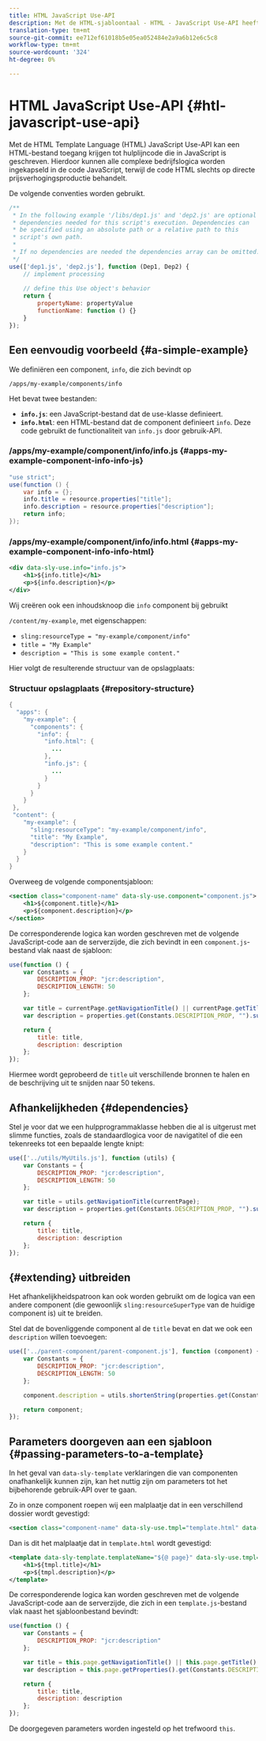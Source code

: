 ```yaml
---
title: HTML JavaScript Use-API
description: Met de HTML-sjabloontaal - HTML - JavaScript Use-API heeft een HTML-bestand toegang tot hulplijncode die in JavaScript is geschreven.
translation-type: tm+mt
source-git-commit: ee712ef61018b5e05ea052484e2a9a6b12e6c5c8
workflow-type: tm+mt
source-wordcount: '324'
ht-degree: 0%

---
```



# HTML JavaScript Use-API {#htl-javascript-use-api}

Met de HTML Template Language (HTML) JavaScript Use-API kan een HTML-bestand toegang krijgen tot hulplijncode die in JavaScript is geschreven. Hierdoor kunnen alle complexe bedrijfslogica worden ingekapseld in de code JavaScript, terwijl de code HTML slechts op directe prijsverhogingsproductie behandelt.

De volgende conventies worden gebruikt.

```javascript
/**
 * In the following example '/libs/dep1.js' and 'dep2.js' are optional
 * dependencies needed for this script's execution. Dependencies can
 * be specified using an absolute path or a relative path to this
 * script's own path.
 *
 * If no dependencies are needed the dependencies array can be omitted.
 */
use(['dep1.js', 'dep2.js'], function (Dep1, Dep2) {
    // implement processing
  
    // define this Use object's behavior
    return {
        propertyName: propertyValue
        functionName: function () {}
    }
});
```

## Een eenvoudig voorbeeld {#a-simple-example}

We definiëren een component, `info`, die zich bevindt op

`/apps/my-example/components/info`

Het bevat twee bestanden:

* **`info.js`**: een JavaScript-bestand dat de use-klasse definieert.
* **`info.html`**: een HTML-bestand dat de component definieert  `info`. Deze code gebruikt de functionaliteit van `info.js` door gebruik-API.

### /apps/my-example/component/info/info.js {#apps-my-example-component-info-info-js}

```java
"use strict";
use(function () {
    var info = {};
    info.title = resource.properties["title"];
    info.description = resource.properties["description"];
    return info;
});
```

### /apps/my-example/component/info/info.html {#apps-my-example-component-info-info-html}

```xml
<div data-sly-use.info="info.js">
    <h1>${info.title}</h1>
    <p>${info.description}</p>
</div>
```

Wij creëren ook een inhoudsknoop die `info` component bij gebruikt

`/content/my-example`, met eigenschappen:

* `sling:resourceType = "my-example/component/info"`
* `title = "My Example"`
* `description = "This is some example content."`

Hier volgt de resulterende structuur van de opslagplaats:

### Structuur opslagplaats {#repository-structure}

```java
{
  "apps": {
    "my-example": {
      "components": {
        "info": {
          "info.html": {
            ...
          },
          "info.js": {
            ...
          }
        }
      }
    }
 },
 "content": {
    "my-example": {
      "sling:resourceType": "my-example/component/info",
      "title": "My Example",
      "description": "This is some example content."
    }
  }
}
```

Overweeg de volgende componentsjabloon:

```xml
<section class="component-name" data-sly-use.component="component.js">
    <h1>${component.title}</h1>
    <p>${component.description}</p>
</section>
```

De corresponderende logica kan worden geschreven met de volgende JavaScript-code aan de serverzijde, die zich bevindt in een `component.js`-bestand vlak naast de sjabloon:

```javascript
use(function () {
    var Constants = {
        DESCRIPTION_PROP: "jcr:description",
        DESCRIPTION_LENGTH: 50
    };

    var title = currentPage.getNavigationTitle() || currentPage.getTitle() || currentPage.getName();
    var description = properties.get(Constants.DESCRIPTION_PROP, "").substr(0, Constants.DESCRIPTION_LENGTH);

    return {
        title: title,
        description: description
    };
});
```

Hiermee wordt geprobeerd de `title` uit verschillende bronnen te halen en de beschrijving uit te snijden naar 50 tekens.

## Afhankelijkheden {#dependencies}

Stel je voor dat we een hulpprogrammaklasse hebben die al is uitgerust met slimme functies, zoals de standaardlogica voor de navigatitel of die een tekenreeks tot een bepaalde lengte knipt:

```javascript
use(['../utils/MyUtils.js'], function (utils) {
    var Constants = {
        DESCRIPTION_PROP: "jcr:description",
        DESCRIPTION_LENGTH: 50
    };

    var title = utils.getNavigationTitle(currentPage);
    var description = properties.get(Constants.DESCRIPTION_PROP, "").substr(0, Constants.DESCRIPTION_LENGTH);

    return {
        title: title,
        description: description
    };
});
```

## {#extending} uitbreiden

Het afhankelijkheidspatroon kan ook worden gebruikt om de logica van een andere component (die gewoonlijk `sling:resourceSuperType` van de huidige component is) uit te breiden.

Stel dat de bovenliggende component al de `title` bevat en dat we ook een `description` willen toevoegen:

```javascript
use(['../parent-component/parent-component.js'], function (component) {
    var Constants = {
        DESCRIPTION_PROP: "jcr:description",
        DESCRIPTION_LENGTH: 50
    };

    component.description = utils.shortenString(properties.get(Constants.DESCRIPTION_PROP, ""), Constants.DESCRIPTION_LENGTH);

    return component;
});
```

## Parameters doorgeven aan een sjabloon {#passing-parameters-to-a-template}

In het geval van `data-sly-template` verklaringen die van componenten onafhankelijk kunnen zijn, kan het nuttig zijn om parameters tot het bijbehorende gebruik-API over te gaan.

Zo in onze component roepen wij een malplaatje dat in een verschillend dossier wordt gevestigd:

```xml
<section class="component-name" data-sly-use.tmpl="template.html" data-sly-call="${tmpl.templateName @ page=currentPage}"></section>
```

Dan is dit het malplaatje dat in `template.html` wordt gevestigd:

```xml
<template data-sly-template.templateName="${@ page}" data-sly-use.tmpl="${'template.js' @ page=page, descriptionLength=50}">
    <h1>${tmpl.title}</h1>
    <p>${tmpl.description}</p>
</template>
```

De corresponderende logica kan worden geschreven met de volgende JavaScript-code aan de serverzijde, die zich in een `template.js`-bestand vlak naast het sjabloonbestand bevindt:

```javascript
use(function () {
    var Constants = {
        DESCRIPTION_PROP: "jcr:description"
    };

    var title = this.page.getNavigationTitle() || this.page.getTitle() || this.page.getName();
    var description = this.page.getProperties().get(Constants.DESCRIPTION_PROP, "").substr(0, this.descriptionLength);

    return {
        title: title,
        description: description
    };
});
```

De doorgegeven parameters worden ingesteld op het trefwoord `this`.
